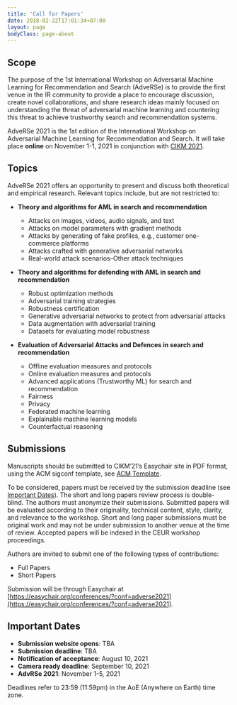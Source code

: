 ```yaml
---
title: 'Call for Papers'
date: 2018-02-22T17:01:34+07:00
layout: page
bodyClass: page-about
---
```



## Scope
The purpose of the 1st International Workshop on Adversarial Machine Learning for Recommendation and Search (AdveRSe) is to provide the first venue in the IR community to provide a place to encourage discussion, create novel collaborations, and share research ideas mainly focused on understanding the threat of adversarial machine learning and countering this threat to achieve trustworthy search and recommendation systems.

AdveRSe 2021 is the 1st edition of the International Workshop on Adversarial Machine Learning for Recommendation and Search. It will take place **online** on November 1-1, 2021 in conjunction with [CIKM 2021](http://www.cikm2021.org/).

## Topics

AdveRSe 2021 offers an opportunity to present and discuss both theoretical and empirical research. Relevant topics include, but are not restricted to:

- **Theory and algorithms for AML in search and recommendation**
  - Attacks on images, videos, audio signals, and text
  - Attacks on model parameters with gradient methods 
  - Attacks by generating of fake profiles, e.g., customer one-commerce platforms 
  - Attacks crafted with generative adversarial networks 
  - Real-world attack scenarios–Other attack techniques 
  
- **Theory and algorithms for defending with AML in search and recommendation**
    - Robust optimization methods 
    - Adversarial training strategies 
    - Robustness certification 
    - Generative adversarial networks to protect from adversarial attacks 
    - Data augmentation with adversarial training  
    - Datasets for evaluating model robustness 

- **Evaluation of Adversarial Attacks and Defences in search and recommendation**
    - Offline evaluation measures and protocols 
    - Online evaluation measures and protocols 
    - Advanced applications (Trustworthy ML) for search and recommendation 
    - Fairness 
    - Privacy 
    - Federated machine learning 
    - Explainable machine learning models 
    - Counterfactual reasoning 

## Submissions
Manuscripts should be submitted to CIKM’21’s Easychair site in PDF format, using the ACM sigconf template, see [ACM Template](https://www.acm.org/publications/proceedings-template). 

To be considered, papers must be received by the submission deadline (see [Important Dates](#important-dates)). The short and long papers review process is double-blind. The authors must anonymize their submissions. 
Submitted papers will be evaluated according to their originality, technical content, style, clarity, and relevance to the workshop. 
Short and long paper submissions must be original work and may not be under submission to another venue at the time of review. Accepted papers will be indexed in the CEUR workshop proceedings. 

Authors are invited to submit one of the following types of contributions:
* Full Papers 
* Short Papers

Submission will be through Easychair at [https://easychair.org/conferences/?conf=adverse2021](https://easychair.org/conferences/?conf=adverse2021).

## Important Dates
* **Submission website opens**: TBA
* **Submission deadline**: TBA
* **Notification of acceptance**: August 10, 2021
* **Camera ready deadline**: September 10, 2021
* **AdvRSe 2021**: November 1-5, 2021

Deadlines refer to 23:59 (11:59pm) in the AoE (Anywhere on Earth) time zone.
